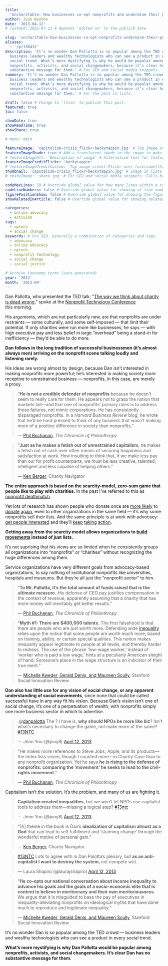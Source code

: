 ```yaml
---
title:
  'Uncharitable: How businesses co-opt nonprofits and undermine their potential'
author: Ivan Boothe
date: '2013-04-12'
# lastmod: 2022-07-11 # Appends 'edited on' to the publish date

slug: 'uncharitable-how-businesses-co-opt-nonprofits-undermine-their-potential' # Recommended length is 3 to 5 words.
aliases:
  - '/p/130412'
description: 'It’s no wonder Dan Pallotta is so popular among the TED crowd —
  business leaders and wealthy technologists who can see a product in every
  social trend. What’s more mystifying is why he would be popular among
  nonprofits, activists, and social changemakers, because it’s clear he has no
  substantive message for them.' # For SEO and social media snippets.
summary: 'It’s no wonder Dan Pallotta is so popular among the TED crowd —
  business leaders and wealthy technologists who can see a product in every
  social trend. What’s more mystifying is why he would be popular among
  nonprofits, activists, and social changemakers, because it’s clear he has no
  substantive message for them.' # For the post in lists.

draft: false # Change to 'false' to publish this post.
featured: true
toc: false

showDate: true
showReadTime: true
showShare: true

# menu: main

featureImage: 'capitalism-crisis_flickr-beckytappin.jpg' # Top image on post.
featureImageShade: true # Add a translucent shade to the image to make overlaid text easier to read.
# featureImageAlt: 'Description of image' # Alternative text for featured image.
featureImageCreditFlickr: 'beckytappin'
# featureImageCreditCustom: 'Top image credit Flickr user [username](https://www.flickr.com/photos/username).'
thumbnail: 'capitalism-crisis_flickr-beckytappin.jpg' # Image in lists of posts.
# shareImage: 'share.jpg' # For SEO and social media snippets. Falls back to thumbnail (if set) or featureImage.

codeMaxLines: 10 # Override global value for how many lines within a code block before auto-collapsing.
codeLineNumbers: false # Override global value for showing of line numbers within code block.
figurePositionShow: false # Override global value for showing the figure label.
showRelatedInArticle: false # Override global value for showing related posts in this series at the end of the content.

categories:
  - online advocacy
  - activism
tags:
  - nptech
  - social change
keywords: # For SEO. Generally a combination of categories and tags.
  - advocacy
  - online advocacy
  - nptech
  - nonprofit technology
  - social change
  - social justice

# Archive taxonomy terms (auto-generated)
year: '2013'
month: '2013-04'
---
```


Dan Pallotta, who presented the TED talk,
“[The way we think about charity is dead wrong](https://www.ted.com/talks/dan_pallotta_the_way_we_think_about_charity_is_dead_wrong),”
spoke at the [Nonprofit Technology Conference](https://www.nten.org/ntc/)
this morning.

His arguments, which are not particularly new, are that nonprofits are under
restraints — some culturally, and some self-imposed — that limit their
potential. If only charities were run more like businesses, he says — with high
executive pay and less belief in large “overhead” being a stand-in for
inefficiency — they’d be able to do more.

**Dan follows in the long tradition of successful businessmen (it’s almost
always men) arriving on the nonprofit scene talking loudly and
listening rarely.**

His ideas are wrong almost by design, because Dan isn’t interested in making
nonprofits more powerful; he’s interested in making society more receptive to
unrestrained business — nonprofits, in this case, are merely a proxy.

> “**He is not a credible defender of nonprofits** because he doesn’t seem to
> really care for them. He appears not to grasp the notion that markets fail—and
> that one of nonprofits’ primary roles is to address those failures, not mimic
> corporations. He has consistently disparaged nonprofits. In a _Harvard
> Business Review_ blog, he wrote that he’d be hard pressed to think of any
> business that wasn’t making more of a positive difference in society
> than nonprofits.”
>
> —
> [Phil Buchanan](https://www.philanthropy.com/article/nonprofits-need-a-stronger-voice-but-not-from-the-wrong-messenger/),
> _The Chronicle of Philanthropy_

> “**Just as he makes a fetish out of unrestrained capitalism**, he makes a
> fetish out of cash over other means of securing happiness and satisfaction at
> work. How insulting to think that, if we make less pay than our for profit
> counterparts, we must be less creative, talented, intelligent and less capable
> of helping others.”
>
> —
> [Ken Berger](https://web.archive.org/web/20150911224753/http://www.kenscommentary.org/2011/02/uncharitable-webinar-2-1-11.html),
> Charity Navigator

**The entire approach is based on the scarcity-model, zero-sum game that people
like to play with charities.** In the past I’ve referred to this as
[nonprofit deathmatch](/blog/2010/12/google-chrome-cause-or-nonprofit-deathmatch-strikes-again).

Yet lots of research has shown people who donate once are
[more likely](https://web.archive.org/web/20150911224753/http://www.articlesbase.com/non-profit-organizations-articles/the-16-principles-of-personal-fundraising-influence-5204143.html)
to
[donate](https://web.archive.org/web/20150911224753/http://groups.yahoo.com/group/NARCDC/message/5757)
[again](https://web.archive.org/web/20150911224753/https://twitter.com/MollyZerener/status/121363610214739968),
even to other organizations in the same field — it’s why some nonprofits sell
their lists. And the same principle is at work with advocacy:
[get people interested](https://joymayer.com/2010/10/01/the-nonprofit-worlds-ladder-of-engagement/)
and they’ll [keep](https://bethkanter.org/tweet-huggers/)
[taking](https://www.nonprofitmarketingguide.com/chucking-the-ladder-of-engagement/)
[action](http://groundwire.org/blog/groundwire-engagement-pyramid/).

**Getting away from the scarcity model allows organizations to
[build movements](https://web.archive.org/web/20130812124615/http://e.myntc.zerista.com/event/member/65121)
instead of just lists.**

It’s not suprising that his views are so limited when he consistently groups all
organizations into “nonprofits” or “charities” without recognizing the huge
differences among them.

Service organizations have very different goals from advocacy-based
organizations, to say nothing of institutional nonprofits like universities,
hospitals and museums. But they’re all just the “nonprofit sector” to him.

> “**To Mr. Pallotta, it’s the total amount of funds raised that is the ultimate
> measure.** His defense of CEO pay justifies compensation in the context of
> revenue, apparently assuming that a charity that has more money will
> inevitably get better results.”
>
> —
> [Phil Buchanan](https://www.philanthropy.com/article/nonprofits-need-a-stronger-voice-but-not-from-the-wrong-messenger/),
> _The Chronicle of Philanthropy_

> “**Myth #1: There are $400,000 talents.** The first falsehood is that there
> are people who are just worth more. Defending wide
> [inequality](https://www.oecd.org/els/soc/growingunequalincomedistributionandpovertyinoecdcountries.htm)
> relies upon the notion that some people are worth much more, based on
> training, ability, or certain special qualities. This notion makes inequality
> appear legitimate to people at all levels, and thereby harder to redress. The
> use of the phrase ‘low-wage worker,’ instead of ‘worker who is paid a low
> wage,’ hints at a peculiarly American sleight of hand: Someone’s place in the
> wage structure is an indicator of their true merit.”
>
> —
> [Michelle Kweder, Gerald Denis, and Maureen Scully](https://ssir.org/articles/entry/persistent_poverty_in_a_smug_meritocracy),
> Stanford Social Innovation Review

**Dan also has little use for any vision of social change, or any apparent
understanding of social movements**, since none that could be called successful
have in any way fit his vision. Because Dan’s vision isn’t one of social change,
it’s one of a perpetuation of wealth, with nonprofits simply one more business
sector in which to advertise.

> .@[danpalotta](https://twitter.com/danpalotta) The ? I have is, **why should
> NPOs be more like biz**? Isn’t what’s necessary to change the game, not make
> more of the same? [#13NTC](https://twitter.com/search?q=%252313NTC&f=live)
>
> — Jenn Yoo (@jooy8)
> [April 12, 2013](https://twitter.com/jooy8/status/322734500226412544)

> “He makes more references to Steve Jobs, Apple, and its products—the index
> lists seven, though I counted more—in Charity Case than to any nonprofit
> organization. Yet he says **he is rising to the defense of nonprofits:
> comparing the ‘movement’ he seeks to lead to the civil-rights movement**.”
>
> —
> [Phil Buchanan](https://www.philanthropy.com/article/nonprofits-need-a-stronger-voice-but-not-from-the-wrong-messenger/),
> _The Chronicle of Philanthropy_

Capitalism isn’t the solution. It’s the problem, and many of us are fighting it.

> **Capitalism created inequalities**, but we won’t let NPOs use capitalist
> tools to address them—missing a logical step?
> [#13ntc](https://twitter.com/search?q=%252313NTC&f=live)
>
> — Jenn Yoo (@jooy8)
> [April 12, 2013](https://twitter.com/jooy8/status/322715055185592320)

> “[A] theme in the book is Dan’s **idealization of capitalism almost as a God**
> that can lead to self fulfillment and ‘stunning change’ through the wonderful
> motive of personal gain.”
>
> —
> [Ken Berger](https://web.archive.org/web/20150911224753/http://www.kenscommentary.org/2011/02/uncharitable-webinar-2-1-11.html),
> Charity Navigator

> [#13NTC](https://twitter.com/search?q=%252313NTC&f=live) Lots to agree with in
> Dan Palotta’s plenary, but **as an anti-capitalist I want to destroy the
> system**, not compete w/it.
>
> — Laura Shapiro (@laurajshapiro)
> [April 12, 2013](https://twitter.com/laurajshapiro/status/322724877721300994)

> “**He co-opts our national conversation about income inequality to advance his
> goals and the goals of a socio-economic elite that is content to believe in
> meritocracy and their own meritoriousness.** We argue that it is misguided to
> base the pay of executives in inequality-alleviating nonprofits on ideological
> myths that have done much to reproduce and legitimate inequality.”
>
> —
> [Michelle Kweder, Gerald Denis, and Maureen Scully](https://ssir.org/articles/entry/persistent_poverty_in_a_smug_meritocracy),
> Stanford Social Innovation Review

It’s no wonder Dan is so popular among the TED crowd — business leaders and
wealthy technologists who can see a product in every social trend.

**What’s more mystifying is why Dan Pallotta would be popular among nonprofits,
activists, and social changemakers. It’s clear Dan has no substantive message
for them.**
